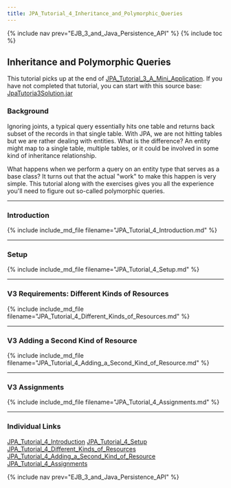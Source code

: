 ```yaml
---
title: JPA_Tutorial_4_Inheritance_and_Polymorphic_Queries
---
```

{% include nav prev="EJB_3_and_Java_Persistence_API" %}
{% include toc %}
## Inheritance and Polymorphic Queries
This tutorial picks up at the end of [JPA_Tutorial_3_A_Mini_Application](JPA_Tutorial_3_A_Mini_Application). If you have not completed that tutorial, you can start with this source base: 
[JpaTutoria3Solution.jar](files/JpaTutoria3Solution.jar)

### Background
Ignoring joints, a typical query essentially hits one table and returns back subset of the records in that single table. With JPA, we are not hitting tables but we are rather dealing with entities. What is the difference? An entity might map to a single table, multiple tables, or it could be involved in some kind of inheritance relationship.

What happens when we perform a query on an entity type that serves as a base class? It turns out that the actual "work" to make this happen is very simple. This tutorial along with the exercises gives you all the experience you'll need to figure out so-called polymorphic queries.

----

### Introduction
{% include include_md_file filename="JPA_Tutorial_4_Introduction.md" %}

----

### Setup
{% include include_md_file filename="JPA_Tutorial_4_Setup.md" %}

----

### V3 Requirements: Different Kinds of Resources
{% include include_md_file filename="JPA_Tutorial_4_Different_Kinds_of_Resources.md" %}

----

### V3 Adding a Second Kind of Resource
{% include include_md_file filename="JPA_Tutorial_4_Adding_a_Second_Kind_of_Resource.md" %}

----

### V3 Assignments
{% include include_md_file filename="JPA_Tutorial_4_Assignments.md" %}

----

### Individual Links
[JPA_Tutorial_4_Introduction](JPA_Tutorial_4_Introduction)
[JPA_Tutorial_4_Setup](JPA_Tutorial_4_Setup)
[JPA_Tutorial_4_Different_Kinds_of_Resources](JPA_Tutorial_4_Different_Kinds_of_Resources)   
[JPA_Tutorial_4_Adding_a_Second_Kind_of_Resource](JPA_Tutorial_4_Adding_a_Second_Kind_of_Resource)   
[JPA_Tutorial_4_Assignments](JPA_Tutorial_4_Assignments)

{% include nav prev="EJB_3_and_Java_Persistence_API" %}
